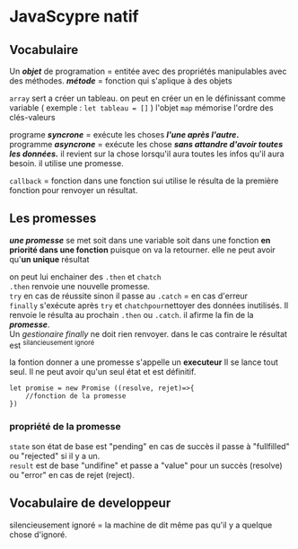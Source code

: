 
<h1> JavaScypre natif</h1>

<h2> Vocabulaire</h2>


Un ***objet*** de programation = entitée avec des propriétés manipulables avec des méthodes.
***métode*** = fonction qui s'aplique à des objets


`array` sert a créer un tableau. on peut en créer un en le définissant comme variable ( exemple : `let tableau = []` )
l'objet `map` mémorise l'ordre des clés-valeurs 


programe ***syncrone*** = exécute les choses ***l'une après l'autre*.**<br>
programme ***asyncrone*** = exécute les chose ***sans attandre d'avoir toutes les données.*** il revient sur la chose lorsqu'il aura toutes les infos 
qu'il aura besoin. il utilise une promesse.


`callback` = fonction dans une fonction sui utilise le résulta de la première fonction pour renvoyer un résultat.


<h2>Les promesses</h2>


***une promesse***  se met soit dans une variable soit dans une fonction **en priorité dans une fonction** puisque on va la retourner. elle ne peut avoir qu'**un unique** résultat

on peut lui enchainer des `.then` et `chatch`<br>
`.then` renvoie une nouvelle promesse.<br>
`try` en cas de réussite sinon  il passe au `.catch` = en cas d'erreur<br>
`finally` s'exécute après `try` et `chatchpour`nettoyer des données inutilisés. Il renvoie le résulta au prochain `.then` ou `.catch`. il afirme la fin de la ***promesse***.<br>
Un *gestionaire finally* ne doit rien renvoyer. dans  le cas contraire le résultat est <sup>silancieusement ignoré</sup>

la fontion donner a une promesse s'appelle un **executeur** Il se lance tout seul. Il ne peut avoir qu'un seul état et est définitif.
	
	let promise = new Promise ((resolve, rejet)=>{
		//fonction de la promesse
	})


<h3> propriété de la promesse</h3>


 `state` son état de base est "pending" en cas de succès il passe à "fullfilled" ou "rejected" si il y a un.<br>
`result` est de base "undifine" et passe a "value" pour un succès (resolve) ou "error" en cas de rejet (reject).




<h2>Vocabulaire de developpeur</h2>

 silencieusement ignoré = la machine de dit même pas qu'il y a quelque chose d'ignoré.